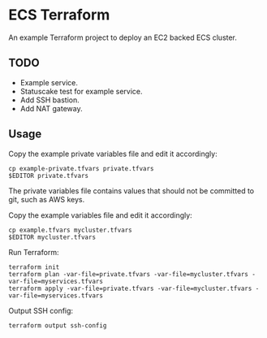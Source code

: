 
# ECS Terraform

An example Terraform project to deploy an EC2 backed ECS cluster.

## TODO

- Example service.
- Statuscake test for example service.
- Add SSH bastion.
- Add NAT gateway.

## Usage

Copy the example private variables file and edit it accordingly:
```shell
cp example-private.tfvars private.tfvars
$EDITOR private.tfvars
```
The private variables file contains values that should not be committed to
git, such as AWS keys.  

Copy the example variables file and edit it accordingly:
```shell
cp example.tfvars mycluster.tfvars
$EDITOR mycluster.tfvars
```

Run Terraform:
```shell
terraform init
terraform plan -var-file=private.tfvars -var-file=mycluster.tfvars -var-file=myservices.tfvars
terraform apply -var-file=private.tfvars -var-file=mycluster.tfvars -var-file=myservices.tfvars
```

Output SSH config:
```shell
terraform output ssh-config
```
